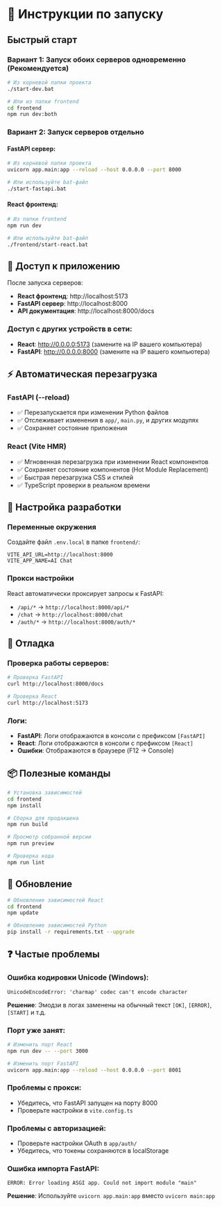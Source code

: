 # 🚀 Инструкции по запуску

## Быстрый старт

### Вариант 1: Запуск обоих серверов одновременно (Рекомендуется)
```bash
# Из корневой папки проекта
./start-dev.bat

# Или из папки frontend
cd frontend
npm run dev:both
```

### Вариант 2: Запуск серверов отдельно

#### FastAPI сервер:
```bash
# Из корневой папки проекта
uvicorn app.main:app --reload --host 0.0.0.0 --port 8000

# Или используйте bat-файл
./start-fastapi.bat
```

#### React фронтенд:
```bash
# Из папки frontend
npm run dev

# Или используйте bat-файл
./frontend/start-react.bat
```

## 📱 Доступ к приложению

После запуска серверов:

- **React фронтенд**: http://localhost:5173
- **FastAPI сервер**: http://localhost:8000
- **API документация**: http://localhost:8000/docs

### Доступ с других устройств в сети:
- **React**: http://0.0.0.0:5173 (замените на IP вашего компьютера)
- **FastAPI**: http://0.0.0.0:8000 (замените на IP вашего компьютера)

## ⚡ Автоматическая перезагрузка

### FastAPI (--reload)
- ✅ Перезапускается при изменении Python файлов
- ✅ Отслеживает изменения в `app/`, `main.py`, и других модулях
- ✅ Сохраняет состояние приложения

### React (Vite HMR)
- ✅ Мгновенная перезагрузка при изменении React компонентов
- ✅ Сохраняет состояние компонентов (Hot Module Replacement)
- ✅ Быстрая перезагрузка CSS и стилей
- ✅ TypeScript проверки в реальном времени

## 🔧 Настройка разработки

### Переменные окружения

Создайте файл `.env.local` в папке `frontend/`:
```env
VITE_API_URL=http://localhost:8000
VITE_APP_NAME=AI Chat
```

### Прокси настройки

React автоматически проксирует запросы к FastAPI:
- `/api/*` → `http://localhost:8000/api/*`
- `/chat` → `http://localhost:8000/chat`
- `/auth/*` → `http://localhost:8000/auth/*`

## 🐛 Отладка

### Проверка работы серверов:
```bash
# Проверка FastAPI
curl http://localhost:8000/docs

# Проверка React
curl http://localhost:5173
```

### Логи:
- **FastAPI**: Логи отображаются в консоли с префиксом `[FastAPI]`
- **React**: Логи отображаются в консоли с префиксом `[React]`
- **Ошибки**: Отображаются в браузере (F12 → Console)

## 📦 Полезные команды

```bash
# Установка зависимостей
cd frontend
npm install

# Сборка для продакшена
npm run build

# Просмотр собранной версии
npm run preview

# Проверка кода
npm run lint
```

## 🔄 Обновление

```bash
# Обновление зависимостей React
cd frontend
npm update

# Обновление зависимостей Python
pip install -r requirements.txt --upgrade
```

## ❓ Частые проблемы

### Ошибка кодировки Unicode (Windows):
```
UnicodeEncodeError: 'charmap' codec can't encode character
```
**Решение**: Эмодзи в логах заменены на обычный текст `[OK]`, `[ERROR]`, `[START]` и т.д.

### Порт уже занят:
```bash
# Изменить порт React
npm run dev -- --port 3000

# Изменить порт FastAPI
uvicorn app.main:app --reload --host 0.0.0.0 --port 8001
```

### Проблемы с прокси:
- Убедитесь, что FastAPI запущен на порту 8000
- Проверьте настройки в `vite.config.ts`

### Проблемы с авторизацией:
- Проверьте настройки OAuth в `app/auth/`
- Убедитесь, что токены сохраняются в localStorage

### Ошибка импорта FastAPI:
```
ERROR: Error loading ASGI app. Could not import module "main"
```
**Решение**: Используйте `uvicorn app.main:app` вместо `uvicorn main:app`

